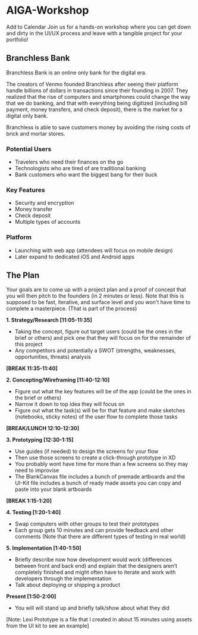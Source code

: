 # AIGA-Workshop
 Add to Calendar Join us for a hands-on workshop where you can get down and dirty in the UI/UX process and leave with a tangible project for your portfolio!

## Branchless Bank
Branchless Bank is an online only bank for the digital era.

The creators of Venmo founded Branchless after seeing their platform handle billions of dollars in transactions since their founding in 2007. They realized that the rise of computers and smartphones could change the way that we do banking, and that with everything being digitized (including bill payment, money transfers, and check deposit), there is the market for a digital only bank.

Branchless is able to save customers money by avoiding the rising costs of brick and mortar stores.

### Potential Users
- Travelers who need their finances on the go
- Technologists who are tired of are traditional banking
- Bank customers who want the biggest bang for their buck

### Key Features
- Security and encryption
- Money transfer
- Check deposit
- Multiple types of accounts

### Platform
- Launching with web app (attendees will focus on mobile design)
- Later expand to dedicated iOS and Android apps

## The Plan
Your goals are to come up with a project plan and a proof of concept that you will then pitch to the founders (in 2 minutes or less). Note that this is supposed to be fast, iterative, and surface level and you won't have time to complete a masterpiece.
(That is part of the process)

**1. Strategy/Research [11:05-11:35]**
- Taking the concept, figure out target users (could be the ones in the brief or others) and pick one that they will focus on for the remainder of this project
- Any competitors and potentially a SWOT (strengths, weaknesses, opportunities, threats) analysis

**[BREAK 11:35-11:40]**

**2. Concepting/Wireframing  [11:40-12:10]**
- Figure out what the key features will be of the app (could be the ones in the brief or others)
- Narrow it down to top idea they will focus on
- Figure out what the task(s) will be for that feature and make sketches (notebooks, sticky notes) of the user flow to complete those tasks

**[BREAK/LUNCH 12:10-12:30]**

**3. Prototyping [12:30-1:15]**
- Use guides (if needed) to design the screens for your flow
- Then use those screens to create a click-through prototype in XD
- You probably wont have time for more than a few screens so they may need to improvise
- The BlankCanvas file includes a bunch of premade artboards and the UI-Kit file includes a bunch of ready made assets you can copy and paste into your blank artboards

**[BREAK 1:15-1:20]**

**4. Testing [1:20-1:40]**
- Swap computers with other groups to test their prototypes
- Each group gets 10 minutes and can provide feedback and other comments
(Note that there are different types of testing in real world)

**5. Implementation [1:40-1:50]**
- Briefly describe now how development would work (differences between front and back end) and explain that the designers aren’t completely finished and might often have to iterate and work with developers through the implementation
- Talk about deploying or shipping a product

**Present [1:50-2:00]**
- You will will stand up and briefly talk/show about what they did


[Note: Lexi Prototype is a file that I created in about 15 minutes using assets from the UI kit to see an example]
